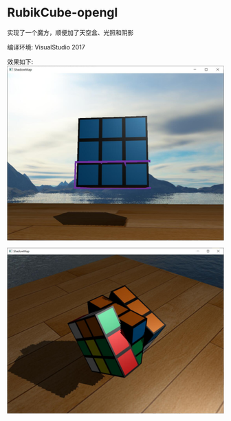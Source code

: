 # RubikCube-opengl
实现了一个魔方，顺便加了天空盒、光照和阴影

编译环境: VisualStudio 2017


效果如下:
![image](https://github.com/WFan99/RubikCube-opengl/blob/master/image/image1.jpg)

![image](https://github.com/WFan99/RubikCube-opengl/blob/master/image/image2.jpg)
